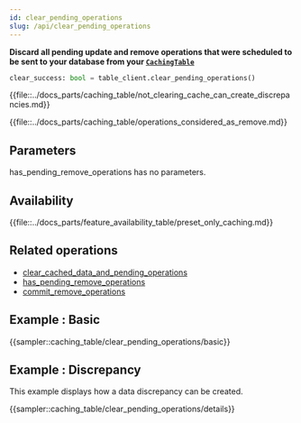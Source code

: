 ```yaml
---
id: clear_pending_operations
slug: /api/clear_pending_operations
---
```


**Discard all pending update and remove operations that were scheduled to be sent to your database from your 
[```CachingTable```](../caching_table/introduction.md)**

```python
clear_success: bool = table_client.clear_pending_operations()
```

{{file::../docs_parts/caching_table/not_clearing_cache_can_create_discrepancies.md}}

{{file::../docs_parts/caching_table/operations_considered_as_remove.md}}

## Parameters

has_pending_remove_operations has no parameters.
 
## Availability

{{file::../docs_parts/feature_availability_table/preset_only_caching.md}}

## Related operations
- [clear_cached_data_and_pending_operations](../api/clear_cached_data_and_pending_operations.md)
- [has_pending_remove_operations](../api/commit_remove_operations.md)
- [commit_remove_operations](../api/commit_remove_operations.md)


## Example : Basic
{{sampler::caching_table/clear_pending_operations/basic}}

## Example : Discrepancy

This example displays how a data discrepancy can be created.

{{sampler::caching_table/clear_pending_operations/details}}

